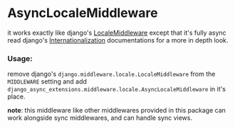 # AsyncLocaleMiddleware

it works exactly like django's [LocaleMiddleware](https://docs.djangoproject.com/en/5.1/ref/middleware/#module-django.middleware.locale)
except that it's fully async
read django's [Internationalization](https://docs.djangoproject.com/en/5.1/topics/i18n/translation/) documentations for a more in depth look.

### Usage:
remove django's `django.middleware.locale.LocaleMiddleware` from the `MIDDLEWARE` setting and add
`django_async_extensions.middleware.locale.AsyncLocaleMiddleware` in it's place.

**note**: this middleware like other middlewares provided in this package can work alongside sync middlewares, and can handle sync views.
